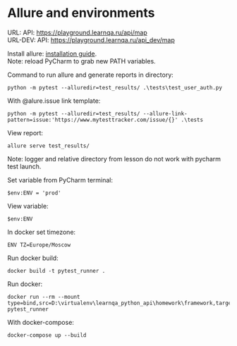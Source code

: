 # Allure and environments

URL: API: https://playground.learnqa.ru/api/map  
URL-DEV: API: https://playground.learnqa.ru/api_dev/map

Install allure: [installation guide](https://docs.qameta.io/allure/#_windows).  
Note: reload PyCharm to grab new PATH variables.

Command to run allure and generate reports in directory:
```
python -m pytest --alluredir=test_results/ .\tests\test_user_auth.py
```

With @alure.issue link template:
```
python -m pytest --alluredir=test_results/ --allure-link-pattern=issue:'https://www.mytesttracker.com/issue/{}' .\tests
```

View report:
```
allure serve test_results/
```

Note: logger and relative directory from lesson do not work with pycharm test launch.

Set variable from PyCharm terminal:
```
$env:ENV = 'prod'
```
View variable:
```
$env:ENV
```

In docker set timezone:
```
ENV TZ=Europe/Moscow
```

Run docker build:

```
docker build -t pytest_runner .
```

Run docker:
```
docker run --rm --mount type=bind,src=D:\virtualenv\learnqa_python_api\homework\framework,target=/tests_projects/ pytest_runner

```

With docker-compose:
```
docker-compose up --build
```